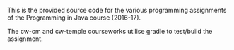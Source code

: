 This is the provided source code for the various programming assignments of the Programming in Java course (2016-17).

The cw-cm and cw-temple courseworks utilise gradle to test/build the assignment.